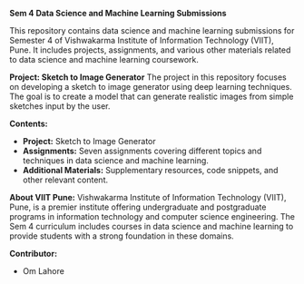 **Sem 4 Data Science and Machine Learning Submissions**

This repository contains data science and machine learning submissions for Semester 4 of Vishwakarma Institute of Information Technology (VIIT), Pune. It includes projects, assignments, and various other materials related to data science and machine learning coursework.

**Project: Sketch to Image Generator**
The project in this repository focuses on developing a sketch to image generator using deep learning techniques. The goal is to create a model that can generate realistic images from simple sketches input by the user.

**Contents:**
- **Project:** Sketch to Image Generator
- **Assignments:** Seven assignments covering different topics and techniques in data science and machine learning.
- **Additional Materials:** Supplementary resources, code snippets, and other relevant content.

**About VIIT Pune:**
Vishwakarma Institute of Information Technology (VIIT), Pune, is a premier institute offering undergraduate and postgraduate programs in information technology and computer science engineering. The Sem 4 curriculum includes courses in data science and machine learning to provide students with a strong foundation in these domains.

**Contributor:**
- Om Lahore
